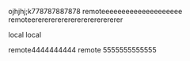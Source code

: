 ojhjhj;k778787887878
remoteeeeeeeeeeeeeeeeeeee
remoteerererererererererererererer

local local

remote4444444444
remote 5555555555555
